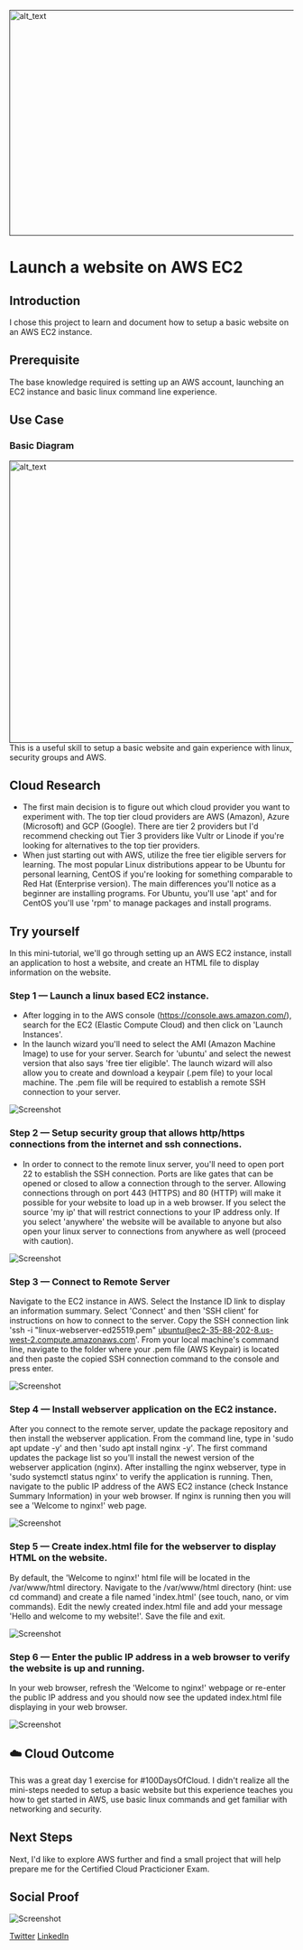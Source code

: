 [<img alt="alt_text" width="800px" height="400px" src="https://images.unsplash.com/photo-1611108163374-a1cc7722f093?ixlib=rb-1.2.1&ixid=MnwxMjA3fDB8MHxwaG90by1wYWdlfHx8fGVufDB8fHx8&auto=format&fit=crop&w=869&q=80" />]()

# Launch a website on AWS EC2

## Introduction

I chose this project to learn and document how to setup a basic website on an AWS EC2 instance.

## Prerequisite

The base knowledge required is setting up an AWS account, launching an EC2 instance and basic linux command line experience.

## Use Case

### Basic Diagram
[<img alt="alt_text" width="650px" height="500px" src="https://s3.us-west-2.amazonaws.com/santiamdigital.com/100DaysOfCloud/AWS-EC2-Diagram.png" />]()
</br>
This is a useful skill to setup a basic website and gain experience with linux, security groups and AWS. 

## Cloud Research

- The first main decision is to figure out which cloud provider you want to experiment with. The top tier cloud providers are AWS (Amazon), Azure (Microsoft) and GCP (Google). There are tier 2 providers but I'd recommend checking out Tier 3 providers like Vultr or Linode if you're looking for alternatives to the top tier providers.
- When just starting out with AWS, utilize the free tier eligible servers for learning. The most popular Linux distributions appear to be Ubuntu for personal learning, CentOS if you're looking for something comparable to Red Hat (Enterprise version). The main differences you'll notice as a beginner are installing programs. For Ubuntu, you'll use 'apt' and for CentOS you'll use 'rpm' to manage packages and install programs.

## Try yourself

In this mini-tutorial, we'll go through setting up an AWS EC2 instance, install an application to host a website, and create an HTML file to display information on the website.

### Step 1 — Launch a linux based EC2 instance.
- After logging in to the AWS console (https://console.aws.amazon.com/), search for the EC2 (Elastic Compute Cloud) and then click on 'Launch Instances'.
- In the launch wizard you'll need to select the AMI (Amazon Machine Image) to use for your server. Search for 'ubuntu' and select the newest version that also says 'free tier eligible'. The launch wizard will also allow you to create and download a keypair (.pem file) to your local machine. The .pem file will be required to establish a remote SSH connection to your server.

![Screenshot](https://s3.us-west-2.amazonaws.com/santiamdigital.com/100DaysOfCloud/AWS-EC2-Choose-AMI.png)

### Step 2 — Setup security group that allows http/https connections from the internet and ssh connections.
- In order to connect to the remote linux server, you'll need to open port 22 to establish the SSH connection. Ports are like gates that can be opened or closed to allow a connection through to the server. Allowing connections through on port 443 (HTTPS) and 80 (HTTP) will make it possible for your website to load up in a web browser. If you select the source 'my ip' that will restrict connections to your IP address only. If you select 'anywhere' the website will be available to anyone but also open your linux server to connections from anywhere as well (proceed with caution).

![Screenshot](https://s3.us-west-2.amazonaws.com/santiamdigital.com/100DaysOfCloud/AWS+Security+Rules-My-IP.png)

### Step 3 — Connect to Remote Server
Navigate to the EC2 instance in AWS. Select the Instance ID link to display an information summary. Select 'Connect' and then 'SSH client' for instructions on how to connect to the server. Copy the SSH connection link 'ssh -i "linux-webserver-ed25519.pem" ubuntu@ec2-35-88-202-8.us-west-2.compute.amazonaws.com'.
From your local machine's command line, navigate to the folder where your .pem file (AWS Keypair) is located and then paste the copied SSH connection command to the console and press enter.

![Screenshot](https://s3.us-west-2.amazonaws.com/santiamdigital.com/100DaysOfCloud/SSH+Connection.png)

### Step 4 — Install webserver application on the EC2 instance.
After you connect to the remote server, update the package repository and then install the webserver application.
From the command line, type in 'sudo apt update -y' and then 'sudo apt install nginx -y'. The first command updates the package list so you'll install the newest version of the webserver application (nginx).
After installing the nginx webserver, type in 'sudo systemctl status nginx' to verify the application is running.
Then, navigate to the public IP address of the AWS EC2 instance (check Instance Summary Information) in your web browser. If nginx is running then you will see a 'Welcome to nginx!' web page.

![Screenshot](https://s3.us-west-2.amazonaws.com/santiamdigital.com/100DaysOfCloud/Welcome-to-nginx.png)

### Step 5 — Create index.html file for the webserver to display HTML on the website.
By default, the 'Welcome to nginx!' html file will be located in the /var/www/html directory.
Navigate to the /var/www/html directory (hint: use cd command) and create a file named 'index.html' (see touch, nano, or vim commands).
Edit the newly created index.html file and add your message 'Hello and welcome to my website!'.
Save the file and exit.

![Screenshot](https://s3.us-west-2.amazonaws.com/santiamdigital.com/100DaysOfCloud/Create-Index-html.png)

### Step 6 — Enter the public IP address in a web browser to verify the website is up and running.
In your web browser, refresh the 'Welcome to nginx!' webpage or re-enter the public IP address and you should now see the updated index.html file displaying in your web browser.

![Screenshot](https://s3.us-west-2.amazonaws.com/santiamdigital.com/100DaysOfCloud/Hello.png)

## ☁️ Cloud Outcome

This was a great day 1 exercise for #100DaysOfCloud. I didn't realize all the mini-steps needed to setup a basic website but this experience teaches you how to get started in AWS, use basic linux commands and get familiar with networking and security.

## Next Steps

Next, I'd like to explore AWS further and find a small project that will help prepare me for the Certified Cloud Practicioner Exam.
## Social Proof

![Screenshot]()

[Twitter](https://twitter.com/Alex_Santiam)
[LinkedIn](https://www.linkedin.com/in/alex-romero-i2049/)
